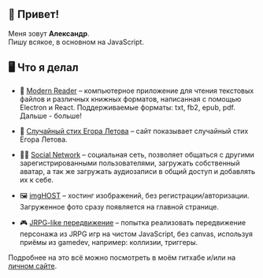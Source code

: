 ## 👋 Привет!

Меня зовут **Александр**. <br>
Пишу всякое, в основном на JavaScript.


## 🖥 Что я делал

* 📖 [Modern Reader](https://github.com/mrreads/modern-reader) – компьютерное приложение для чтения текстовых файлов и различных книжных форматов, написанная с помощью Electron и React. Поддерживаемые форматы: txt, fb2, epub, pdf. Дальше - больше!

* 🎵 [Случайный стих Егора Летова](https://letovpoems.mrreads.ru) – сайт показывает случайный стих Егора Летова.

* 🙋‍♂️ [Social Network](https://social-network.mrreads.ru) – социальная сеть, позволяет общаться с другими зарегистрированными пользователями, загружать собственный аватар, а так же загружать аудиозаписи в общий доступ и добавлять их к себе. 

* 🖼️ [imgHOST](https://github.com/mrreads/image-hosting) – хостинг изображений, без регистрации/авторизации. Загруженное фото сразу появляется на главной странице.

* 🎮 [JRPG-like передвижение](https://jrpg.mrreads.ru) – попытка реализовать передвижение персонажа из JRPG игр на чистом JavaScript, без canvas, используя приёмы из gamedev, например: коллизии, триггеры.

Подробнее на это всё можно посмотреть в моём гитхабе и/или на [личном сайте](https://mrreads.ru/).
